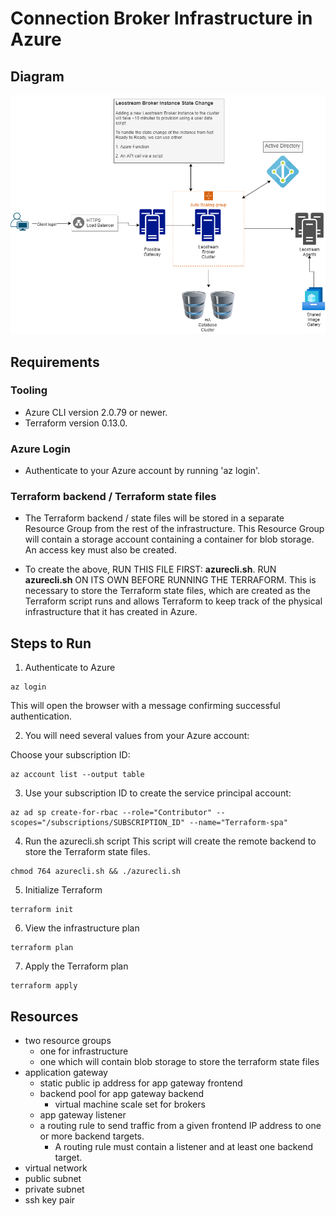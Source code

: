 # Connection Broker Infrastructure in Azure

## Diagram
![certiport_leostream](./certiport_leostream.png?raw=true "Infra diagram")

## Requirements

### Tooling
- Azure CLI version 2.0.79 or newer.
- Terraform version 0.13.0.

### Azure Login
- Authenticate to your Azure account by running 'az login'.

### Terraform backend / Terraform state files
- The Terraform backend / state files will be stored in a separate Resource Group from the rest of the infrastructure. 
This Resource Group will contain a storage account containing a container for blob storage. 
An access key must also be created. 

- To create the above, RUN THIS FILE FIRST: **azurecli.sh**.
RUN **azurecli.sh** ON ITS OWN BEFORE RUNNING THE TERRAFORM. This is necessary to store the Terraform state files, which are created as the Terraform script runs and allows Terraform to keep track of the physical infrastructure that it has created in Azure. 


## Steps to Run

1. Authenticate to Azure
```
az login
```
This will open the browser with a message confirming successful authentication. 

2. You will need several values from your Azure account:

Choose your subscription ID:
```
az account list --output table
```

3. Use your subscription ID to create the service principal account:
```
az ad sp create-for-rbac --role="Contributor" --scopes="/subscriptions/SUBSCRIPTION_ID" --name="Terraform-spa"
```

4. Run the azurecli.sh script
This script will create the remote backend to store the Terraform state files.
```
chmod 764 azurecli.sh && ./azurecli.sh
```

5. Initialize Terraform
```
terraform init
```

6. View the infrastructure plan
```
terraform plan
```

7. Apply the Terraform plan
```
terraform apply
```


## Resources
- two resource groups
    - one for infrastructure
    - one which will contain blob storage to store the terraform state files
- application gateway
    - static public ip address for app gateway frontend
    - backend pool for app gateway backend
        - virtual machine scale set for brokers
    - app gateway listener
    - a routing rule to send traffic from a given frontend IP address to one or more backend targets. 
        - A routing rule must contain a listener and at least one backend target.
- virtual network
- public subnet
- private subnet
- ssh key pair
    
